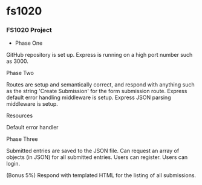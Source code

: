 # fs1020
### FS1020 Project
- Phase One

GitHub repository is set up.
Express is running on a high port number such as 3000.


Phase Two

Routes are setup and semantically correct, and respond with anything such as the string 'Create Submission' for the form submission route.
Express default error handling middleware is setup.
Express JSON parsing middleware is setup.


Resources

Default error handler


Phase Three

Submitted entries are saved to the JSON file.
Can request an array of objects (in JSON) for all submitted entries.
Users can register.
Users can login.

(Bonus 5%) Respond with templated HTML for the listing of all submissions.